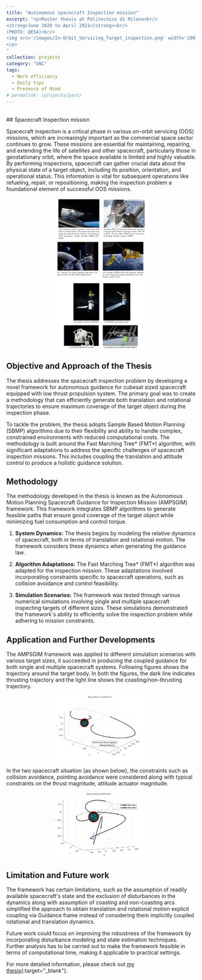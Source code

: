 ```yaml
---
title: "Autonomous spacecraft Inspection mission"
excerpt: "<p>Master thesis at Politecnico di Milano<br/>
<strong>June 2020 to April 2021</strong><br/>
(PHOTO: @ESA)<br/>
<img src='/images/In-Orbit_Servicing_Target_inspection.png' width='200' height='150' alt='In-Orbit Servicing Target Inspection'>
</p>
"
collection: projects
category: "GNC"
tags:
  - Work efficiency
  - Daily tips
  - Presence of Mind
# permalink: /projects/past/
---
```

<br/>
## Spacecraft Inspection mission

Spacecraft inspection is a critical phase in various on-orbit servicing (OOS) missions, which are increasingly important as the commercial space sector continues to grow. These missions are essential for maintaining, repairing, and extending the life of satellites and other spacecraft, particularly those in geostationary orbit, where the space available is limited and highly valuable. By performing inspections, spacecraft can gather crucial data about the physical state of a target object, including its position, orientation, and operational status. This information is vital for subsequent operations like refueling, repair, or repositioning, making the inspection problem a foundational element of successful OOS missions.

<div style="text-align: center;">
    <img src="/images/PROXIMITY.png" alt="Proximity Operation Scenarios" style="width:50%; height:auto;">
    <img src="/images/OSS_DEMO.png" alt="On-Orbit Servicing Missions" style="width:50%; height:auto;">
</div>


## Objective and Approach of the Thesis

The thesis addresses the spacecraft inspection problem by developing a novel framework for autonomous guidance for cubesat sized spacecraft equipped with low thrust propulsion system. The primary goal was to create a methodology that can efficiently generate both translation and rotational trajectories to ensure maximum coverage of the target object during the inspection phase.

To tackle the problem, the thesis adopts Sample Based Motion Planning (SBMP) algorithms due to their flexibility and ability to handle complex, constrained environments with reduced computational costs. The methodology is built around the Fast Marching Tree* (FMT*) algorithm, with significant adaptations to address the specific challenges of spacecraft inspection missions. This includes coupling the translation and attitude control to produce a holistic guidance solution.


## Methodology

The methodology developed in the thesis is known as the Autonomous Motion Planning Spacecraft Guidance for Inspection Mission (AMPSGIM) framework. This framework integrates SBMP algorithms to generate feasible paths that ensure good coverage of the target object while minimizing fuel consumption and control torque.

1. **System Dynamics:** The thesis begins by modeling the relative dynamics of spacecraft, both in terms of translation and rotational motion. The framework considers these dynamics when generating the guidance law.

2. **Algorithm Adaptations:** The Fast Marching Tree* (FMT*) algorithm was adapted for the inspection mission. These adaptations involved incorporating constraints specific to spacecraft operations, such as collision avoidance and control feasibility.

3. **Simulation Scenarios:** The framework was tested through various numerical simulations involving single and multiple spacecraft inspecting targets of different sizes. These simulations demonstrated the framework's ability to efficiently solve the inspection problem while adhering to mission constraints.

## Application and Further Developments

The AMPSGIM framework was applied to different simulation scenarios with various target sizes, it succeeded in producing the coupled guidance for both single and multiple spacecraft systems. Following figures shows the trajectory around the target body. In both the figures, the dark line indicates thrusting trajectory and the light line shows the coasting/non-thrusting trajectory.

<div style="text-align: center;">
    <img src="/images/one_sat_case.png" alt="Single Spacecraft inspection trajectory" style="width:50%; height:auto;">
</div>

In the two spacecraft situation (as shown below), the constraints such as collision avoidance, pointing avoidance were considered along with typical constraints on the thrust magnitude, attitude actuator magnitude.

<div style="text-align: center;">
    <img src="/images/two_sate_case.png" alt="Two Spacecraft inspection trajectories" style="width:50%; height:auto;">
</div>

## Limitation and Future work

The framework has certain limitations, such as the assumption of readily available spacecraft's state and the exclusion of disturbances in the dynamics along with assumption of coasting and non-coasting arcs simplified the approach to obtain translation and rotational motion explicit coupling via Guidance frame instead of considering them implicitly coupled rotational and translation dynamics.

Future work could focus on improving the robustness of the framework by incorporating disturbance modeling and state estimation techniques. Further analysis has to be carried out to make the framework feasible in terms of computational time, making it applicable to practical settings.

For more detailed information, please check out [my thesis](https://www.politesi.polimi.it/retrieve/1d539c29-5b5c-4911-ab7c-8f07ce1b2f58/2021_07_Shakthibala.pdf){:target="_blank"}.

